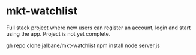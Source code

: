 # mkt-watchlist

Full stack project where new users can register an account, login and start using the app. Project is not yet complete.


gh repo clone jalbane/mkt-watchlist
npm install
node server.js
